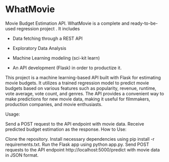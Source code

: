 # WhatMovie

Movie Budget Estimation API. WhatMovie is a complete and ready-to-be-used regression project . It includes 

 - Data fetching through a REST API

 - Exploratory Data Analysis

 - Machine Learning modeling (sci-kit learn)

 - An API development (Flask) in order to productize it.
 
This project is a machine learning-based API built with Flask for estimating movie budgets. It utilizes a trained regression model to predict movie budgets based on various features such as popularity, revenue, runtime, vote average, vote count, and genres. The API provides a convenient way to make predictions for new movie data, making it useful for filmmakers, production companies, and movie enthusiasts.

Usage:

Send a POST request to the API endpoint with movie data.
Receive predicted budget estimation as the response.
How to Use:

Clone the repository.
Install necessary dependencies using pip install -r requirements.txt.
Run the Flask app using python app.py.
Send POST requests to the API endpoint http://localhost:5000/predict with movie data in JSON format.